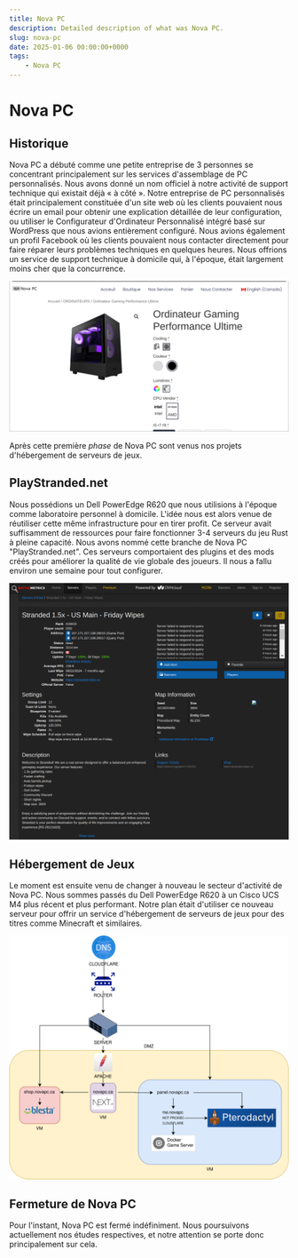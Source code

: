 ```yaml
---
title: Nova PC
description: Detailed description of what was Nova PC.
slug: nova-pc
date: 2025-01-06 00:00:00+0000
tags:
    - Nova PC
---
```


# Nova PC

## Historique

Nova PC a débuté comme une petite entreprise de 3 personnes se concentrant principalement sur les services d'assemblage de PC personnalisés. Nous avons donné un nom officiel à notre activité de support technique qui existait déjà « à côté ». Notre entreprise de PC personnalisés était principalement constituée d'un site web où les clients pouvaient nous écrire un email pour obtenir une explication détaillée de leur configuration, ou utiliser le Configurateur d'Ordinateur Personnalisé intégré basé sur WordPress que nous avions entièrement configuré. Nous avions également un profil Facebook où les clients pouvaient nous contacter directement pour faire réparer leurs problèmes techniques en quelques heures. Nous offrions un service de support technique à domicile qui, à l'époque, était largement moins cher que la concurrence.

![Image 1](image.png)

Après cette première *phase* de Nova PC sont venus nos projets d'hébergement de serveurs de jeux.

## PlayStranded.net

Nous possédions un Dell PowerEdge R620 que nous utilisions à l'époque comme laboratoire personnel à domicile. L'idée nous est alors venue de réutiliser cette même infrastructure pour en tirer profit. Ce serveur avait suffisamment de ressources pour faire fonctionner 3-4 serveurs du jeu Rust à pleine capacité. Nous avons nommé cette branche de Nova PC "PlayStranded.net". Ces serveurs comportaient des plugins et des mods créés pour améliorer la qualité de vie globale des joueurs. Il nous a fallu environ une semaine pour tout configurer.

![Image 2](image2.png)

## Hébergement de Jeux

Le moment est ensuite venu de changer à nouveau le secteur d'activité de Nova PC. Nous sommes passés du Dell PowerEdge R620 à un Cisco UCS M4 plus récent et plus performant. Notre plan était d'utiliser ce nouveau serveur pour offrir un service d'hébergement de serveurs de jeux pour des titres comme Minecraft et similaires.

![Image 3](image3.svg)

## Fermeture de Nova PC

Pour l'instant, Nova PC est fermé indéfiniment. Nous poursuivons actuellement nos études respectives, et notre attention se porte donc principalement sur cela.